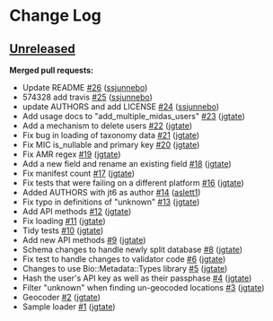 # Change Log

## [Unreleased](https://github.com/sanger-pathogens/Bio-HICF-Schema/tree/HEAD)

**Merged pull requests:**

- Update README [\#26](https://github.com/sanger-pathogens/Bio-HICF-Schema/pull/26) ([ssjunnebo](https://github.com/ssjunnebo))
- 574328 add travis [\#25](https://github.com/sanger-pathogens/Bio-HICF-Schema/pull/25) ([ssjunnebo](https://github.com/ssjunnebo))
- update AUTHORS and add LICENSE [\#24](https://github.com/sanger-pathogens/Bio-HICF-Schema/pull/24) ([ssjunnebo](https://github.com/ssjunnebo))
- Add usage docs to "add\_multiple\_midas\_users" [\#23](https://github.com/sanger-pathogens/Bio-HICF-Schema/pull/23) ([jgtate](https://github.com/jgtate))
- Add a mechanism to delete users [\#22](https://github.com/sanger-pathogens/Bio-HICF-Schema/pull/22) ([jgtate](https://github.com/jgtate))
- Fix bug in loading of taxonomy data [\#21](https://github.com/sanger-pathogens/Bio-HICF-Schema/pull/21) ([jgtate](https://github.com/jgtate))
- Fix MIC is\_nullable and primary key [\#20](https://github.com/sanger-pathogens/Bio-HICF-Schema/pull/20) ([jgtate](https://github.com/jgtate))
- Fix AMR regex [\#19](https://github.com/sanger-pathogens/Bio-HICF-Schema/pull/19) ([jgtate](https://github.com/jgtate))
- Add a new field and rename an existing field [\#18](https://github.com/sanger-pathogens/Bio-HICF-Schema/pull/18) ([jgtate](https://github.com/jgtate))
- Fix manifest count [\#17](https://github.com/sanger-pathogens/Bio-HICF-Schema/pull/17) ([jgtate](https://github.com/jgtate))
- Fix tests that were failing on a different platform [\#16](https://github.com/sanger-pathogens/Bio-HICF-Schema/pull/16) ([jgtate](https://github.com/jgtate))
- Added AUTHORS with jt6 as author [\#14](https://github.com/sanger-pathogens/Bio-HICF-Schema/pull/14) ([aslett1](https://github.com/aslett1))
- Fix typo in definitions of "unknown" [\#13](https://github.com/sanger-pathogens/Bio-HICF-Schema/pull/13) ([jgtate](https://github.com/jgtate))
- Add API methods [\#12](https://github.com/sanger-pathogens/Bio-HICF-Schema/pull/12) ([jgtate](https://github.com/jgtate))
- Fix loading [\#11](https://github.com/sanger-pathogens/Bio-HICF-Schema/pull/11) ([jgtate](https://github.com/jgtate))
- Tidy tests [\#10](https://github.com/sanger-pathogens/Bio-HICF-Schema/pull/10) ([jgtate](https://github.com/jgtate))
- Add new API methods [\#9](https://github.com/sanger-pathogens/Bio-HICF-Schema/pull/9) ([jgtate](https://github.com/jgtate))
- Schema changes to handle newly split database [\#8](https://github.com/sanger-pathogens/Bio-HICF-Schema/pull/8) ([jgtate](https://github.com/jgtate))
- Fix test to handle changes to validator code [\#6](https://github.com/sanger-pathogens/Bio-HICF-Schema/pull/6) ([jgtate](https://github.com/jgtate))
- Changes to use Bio::Metadata::Types library [\#5](https://github.com/sanger-pathogens/Bio-HICF-Schema/pull/5) ([jgtate](https://github.com/jgtate))
- Hash the user's API key as well as their passphase [\#4](https://github.com/sanger-pathogens/Bio-HICF-Schema/pull/4) ([jgtate](https://github.com/jgtate))
- Filter "unknown" when finding un-geocoded locations [\#3](https://github.com/sanger-pathogens/Bio-HICF-Schema/pull/3) ([jgtate](https://github.com/jgtate))
- Geocoder [\#2](https://github.com/sanger-pathogens/Bio-HICF-Schema/pull/2) ([jgtate](https://github.com/jgtate))
- Sample loader [\#1](https://github.com/sanger-pathogens/Bio-HICF-Schema/pull/1) ([jgtate](https://github.com/jgtate))


